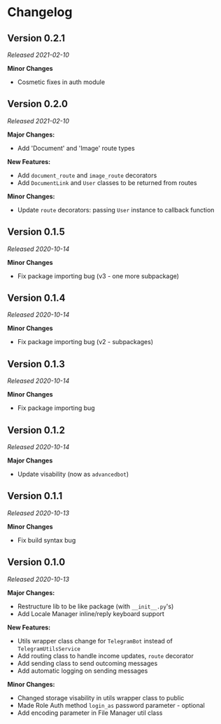 # Changelog

## Version 0.2.1

_Released 2021-02-10_

**Minor Changes**
- Cosmetic fixes in auth module

## Version 0.2.0

_Released 2021-02-10_

**Major Changes:**
- Add 'Document' and 'Image' route types

**New Features:**
- Add `document_route` and `image_route` decorators
- Add `DocumentLink` and `User` classes to be returned from routes

**Minor Changes:**
- Update `route` decorators: passing `User` instance to callback function

## Version 0.1.5

_Released 2020-10-14_

**Minor Changes**
- Fix package importing bug (v3 - one more subpackage)

## Version 0.1.4

_Released 2020-10-14_

**Minor Changes**
- Fix package importing bug (v2 - subpackages)

## Version 0.1.3

_Released 2020-10-14_

**Minor Changes**
- Fix package importing bug

## Version 0.1.2

_Released 2020-10-14_

**Major Changes**
- Update visability (now as `advancedbot`)

## Version 0.1.1

_Released 2020-10-13_

**Minor Changes**
- Fix build syntax bug

## Version 0.1.0

_Released 2020-10-13_

**Major Changes:**
- Restructure lib to be like package (with `__init__.py`'s)
- Add Locale Manager inline/reply keyboard support

**New Features:**
- Utils wrapper class change for `TelegramBot` instead of `TelegramUtilsService`
- Add routing class to handle income updates, `route` decorator
- Add sending class to send outcoming messages
- Add automatic logging on sending messages

**Minor Changes:**
- Changed storage visability in utils wrapper class to public
- Made Role Auth method `login_as` password parameter - optional
- Add encoding parameter in File Manager util class

